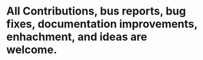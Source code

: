 # All Contributions, bus reports, bug fixes, documentation improvements, enhachment, and ideas are welcome.
